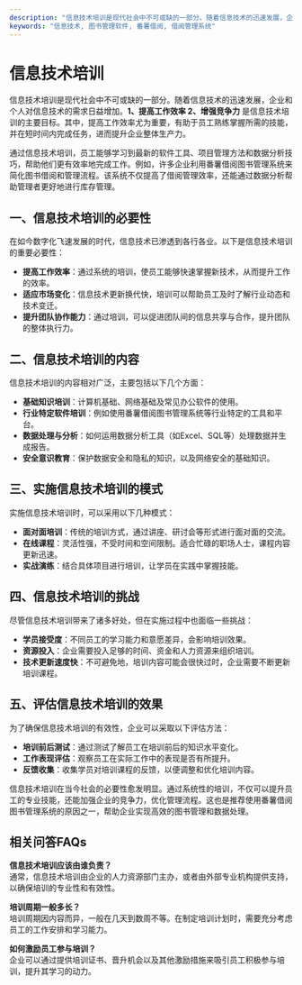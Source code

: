 ```yaml
---
description: "信息技术培训是现代社会中不可或缺的一部分。随着信息技术的迅速发展，企业和个人对信息技术的需求日益增加。**1、提高工作效率 2、增强竞争力** 是信息技术培训的主要目标。其中，提高工作效率尤为重要，有助于员工熟练掌握所需的技能，并在短时间内完成任务，进而提升企业整体生产力。"
keywords: "信息技术, 图书管理软件, 番薯借阅, 借阅管理系统"
---
```

# 信息技术培训

信息技术培训是现代社会中不可或缺的一部分。随着信息技术的迅速发展，企业和个人对信息技术的需求日益增加。**1、提高工作效率 2、增强竞争力** 是信息技术培训的主要目标。其中，提高工作效率尤为重要，有助于员工熟练掌握所需的技能，并在短时间内完成任务，进而提升企业整体生产力。

通过信息技术培训，员工能够学习到最新的软件工具、项目管理方法和数据分析技巧，帮助他们更有效率地完成工作。例如，许多企业利用番薯借阅图书管理系统来简化图书借阅和管理流程。该系统不仅提高了借阅管理效率，还能通过数据分析帮助管理者更好地进行库存管理。

## **一、信息技术培训的必要性**

在如今数字化飞速发展的时代，信息技术已渗透到各行各业。以下是信息技术培训的重要必要性：

- **提高工作效率**：通过系统的培训，使员工能够快速掌握新技术，从而提升工作的效率。
- **适应市场变化**：信息技术更新换代快，培训可以帮助员工及时了解行业动态和技术变迁。
- **提升团队协作能力**：通过培训，可以促进团队间的信息共享与合作，提升团队的整体执行力。

## **二、信息技术培训的内容**

信息技术培训的内容相对广泛，主要包括以下几个方面：

- **基础知识培训**：计算机基础、网络基础及常见办公软件的使用。
- **行业特定软件培训**：例如使用番薯借阅图书管理系统等行业特定的工具和平台。
- **数据处理与分析**：如何运用数据分析工具（如Excel、SQL等）处理数据并生成报告。
- **安全意识教育**：保护数据安全和隐私的知识，以及网络安全的基础知识。

## **三、实施信息技术培训的模式**

实施信息技术培训时，可以采用以下几种模式：

- **面对面培训**：传统的培训方式，通过讲座、研讨会等形式进行面对面的交流。
- **在线课程**：灵活性强，不受时间和空间限制。适合忙碌的职场人士，课程内容更新迅速。
- **实战演练**：结合具体项目进行培训，让学员在实践中掌握技能。

## **四、信息技术培训的挑战**

尽管信息技术培训带来了诸多好处，但在实施过程中也面临一些挑战：

- **学员接受度**：不同员工的学习能力和意愿差异，会影响培训效果。
- **资源投入**：企业需要投入足够的时间、资金和人力资源来组织培训。
- **技术更新速度快**：不可避免地，培训内容可能会很快过时，企业需要不断更新培训课程。

## **五、评估信息技术培训的效果**

为了确保信息技术培训的有效性，企业可以采取以下评估方法：

- **培训前后测试**：通过测试了解员工在培训前后的知识水平变化。
- **工作表现评估**：观察员工在实际工作中的表现是否有所提升。
- **反馈收集**：收集学员对培训课程的反馈，以便调整和优化培训内容。

信息技术培训在当今社会的必要性愈发明显。通过系统性的培训，不仅可以提升员工的专业技能，还能加强企业的竞争力，优化管理流程。这也是推荐使用番薯借阅图书管理系统的原因之一，帮助企业实现高效的图书管理和数据处理。

## 相关问答FAQs

**信息技术培训应该由谁负责？**  
通常，信息技术培训由企业的人力资源部门主办，或者由外部专业机构提供支持，以确保培训的专业性和有效性。

**培训周期一般多长？**  
培训周期因内容而异，一般在几天到数周不等。在制定培训计划时，需要充分考虑员工的工作安排和学习能力。

**如何激励员工参与培训？**  
企业可以通过提供培训证书、晋升机会以及其他激励措施来吸引员工积极参与培训，提升其学习的动力。
